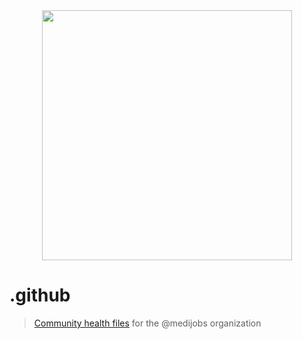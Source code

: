 <div align="center">
  <img src="https://gist.githubusercontent.com/0-vortex/acffcb296295f5d6e10865528ed5c7f2/raw/3666f45755d249534f83d5658ac892c6bc0b4963/medirecruit.svg" width="400">
</div>

# .github

> [Community health files](https://docs.github.com/en/communities/setting-up-your-project-for-healthy-contributions/creating-a-default-community-health-file) for the @medijobs organization
